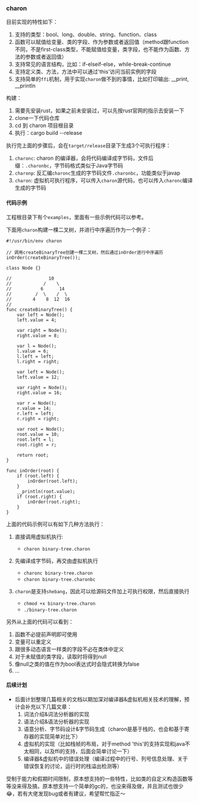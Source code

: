 ### charon
目前实现的特性如下：
1. 支持的类型：bool、long、double、string、function、class
2. 函数可以赋值给变量、类的字段、作为参数或者返回值（method跟function不同，不是first-class类型，不能赋值给变量，类字段，也不能作为函数、方法的参数或者返回值）
3. 支持常见的语言结构，比如：if-elseif-else，while-break-continue
4. 支持定义类、方法，方法中可以通过'this'访问当前实例的字段
5. 支持简单的`ffi`机制，用于实现`charon`做不到的事情，比如打印输出: __print, __println


构建：
1. 需要先安装rust，如果之前未安装过，可以先按rust官网的指示去安装一下
2. clone一下代码仓库
3. cd 到 charon 项目根目录
4. 执行：cargo build --release

执行完上面的步骤后，会在`target/release`目录下生成3个可执行程序：
1. `charonc`: charon 的编译器，会将代码编译成字节码，文件后缀：`.charonbc`，字节码格式类似于Java字节码
2. `charonp`: 反汇编`charonc`生成的字节码文件`.charonbc`，功能类似于javap
3. `charon`: 虚拟机可执行程序，可以传入`charon`源代码，也可以传入`charonc`编译生成的字节码

#### 代码示例
工程根目录下有个`examples`，里面有一些示例代码可以参考。

下面用`charon`构建一棵二叉树，并进行中序遍历作为一个例子：

```
#!/usr/bin/env charon

// 调用createBinaryTree创建一棵二叉树，然后通过inOrder进行中序遍历
inOrder(createBinaryTree());

class Node {}

//              10
//            /    \
//           6      14
//         /  \    /  \
//        4    8  12  16
//
func createBinaryTree() {
    var left = Node();
    left.value = 4;

    var right = Node();
    right.value = 8;

    var l = Node();
    l.value = 6;
    l.left = left;
    l.right = right;

    var left = Node();
    left.value = 12;

    var right = Node();
    right.value = 16;

    var r = Node();
    r.value = 14;
    r.left = left;
    r.right = right;

    var root = Node();
    root.value = 10;
    root.left = l;
    root.right = r;

    return root;
}

func inOrder(root) {
    if (root.left) {
        inOrder(root.left);
    }
    __println(root.value);
    if (root.right) {
        inOrder(root.right);
    }
}
```

上面的代码示例可以有如下几种方法执行：
1. 直接调用虚拟机执行:
    * `charon binary-tree.charon`

2. 先编译成字节码，再交由虚拟机执行
    * `charonc binary-tree.charon`
    * `charon binary-tree.charonbc`

3. `charon`是支持`shebang`，因此可以给源码文件加上可执行权限，然后直接执行
    * `chmod +x binary-tree.charon`
    * `./binary-tree.charon`


另外从上面的代码可以看到：
1. 函数不必提前声明即可使用
2. 变量可以重定义
3. 跟很多动态语言一样类的字段不必在类体中定义
4. 对于未赋值的类字段，读取时将得到null
5. 像null之类的值在作为bool表达式时会隐式转换为false
6. ...

#### 后续计划
* 后面计划整理几篇相关的文档以期加深对编译器&虚拟机相关技术的理解，预计会补充以下几篇文章：
    1. 词法介绍&词法分析器的实现
    2. 语法介绍&语法分析器的实现
    3. 语意分析、字节码设计&字节码生成（charon是基于栈的，也会和基于寄存器的实现简单对比下）
    4. 虚拟机的实现（比如栈帧的布局，对于method 'this'的支持实现和java不太相同，以及ffi的支持，后面会简单讨论一下）
    5. 编译器&虚拟机中的错误处理（编译过程中的行号、列号信息处理、关于错误恢复的讨论，运行时的栈溢出检测等）


受制于能力和假期时间限制，原本想支持的一些特性，比如类的自定义构造函数等等没来得及搞，原本想支持一个简单的gc的，也没来得及做，并且测试也很少😂，若有大佬发现bug或者有建议，希望帮忙指正～

